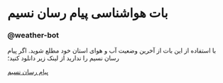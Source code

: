 # بات هواشناسی پیام رسان نسیم
### @weather-bot
با استفاده از این بات از آخرین وضعیت آب و هوای استان خود مطلع شوید. اگر پیام رسان نسیم را ندارید از لینک زیر دانلود کنید؛
  
[پیام رسان نسیم](https://cafebazaar.ir/app/ir.nasim/)
